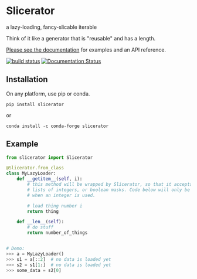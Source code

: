 Slicerator
==========

a lazy-loading, fancy-slicable iterable

Think of it like a generator that is "reusable" and has a length.

[Please see the documentation](http://slicerator.readthedocs.io/en/latest/) for examples and an API reference.

[![build status](https://travis-ci.org/soft-matter/slicerator.png?branch=master)](https://travis-ci.org/soft-matter/slicerator) [![Documentation Status](https://readthedocs.org/projects/slicerator/badge/?version=latest)](http://slicerator.readthedocs.io/en/latest/?badge=latest)

Installation
------------

On any platform, use pip or conda.

`pip install slicerator`

or

`conda install -c conda-forge slicerator`

Example
-------

```python
from slicerator import Slicerator

@Slicerator.from_class
class MyLazyLoader:
    def __getitem__(self, i):
        # this method will be wrapped by Slicerator, so that it accepts slices,
        # lists of integers, or boolean masks. Code below will only be executed
        # when an integer is used.

        # load thing number i
        return thing

    def __len__(self):
        # do stuff
        return number_of_things


# Demo:
>>> a = MyLazyLoader()
>>> s1 = a[::2]  # no data is loaded yet
>>> s2 = s1[1:]  # no data is loaded yet
>>> some_data = s2[0]
```
